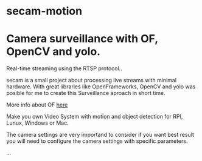 # secam-motion


# Camera surveillance with OF, OpenCV and yolo.

Real-time streaming using the RTSP protocol..

secam is a small project about processing live streams with minimal hardware.
With great libraries like OpenFrameworks, OpenCV and yolo was posible for me to
create this Surveillance aproach in short time.

More info about OF [here](https://openframeworks.cc/)


Make you own Video System with motion and object detection for
RPI, Lunux, Windows or Mac.


The camera settings are very importand to consider if you want best result you will need to
configure the camera settings with specific parameters.

...



